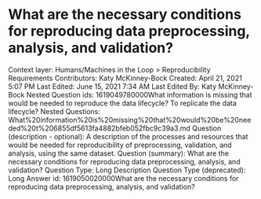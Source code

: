 # What are the necessary conditions for reproducing data preprocessing, analysis, and validation?

Context layer: Humans/Machines in the Loop > Reproducibility Requirements
Contributors: Katy McKinney-Bock
Created: April 21, 2021 5:07 PM
Last Edited: June 15, 2021 7:34 AM
Last Edited By: Katy McKinney-Bock
Nested Question ids: 1619049780000What information is missing that would be needed to reproduce the data lifecycle? To replicate the data lifecycle? 
Nested Questions: What%20information%20is%20missing%20that%20would%20be%20needed%20t%206855df5613fa4882bfeb052fbc9c39a3.md
Question (description - optional): A description of the processes and resources that would be needed for reproducibility of preprocessing, validation, and analysis, using the same dataset.
Question (summary): What are the necessary conditions for reproducing data preprocessing, analysis, and validation? 
Question Type: Long Description
Question Type (deprecated): Long Answer
id: 1619050020000What are the necessary conditions for reproducing data preprocessing, analysis, and validation?